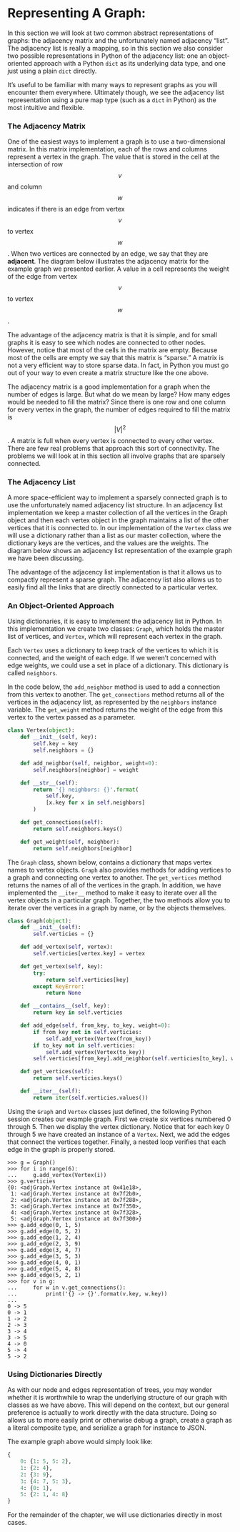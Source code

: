 # Representing A Graph:

In this section we will look at two common abstract representations of graphs: the adjacency matrix and the unfortunately named adjacency “list”. The adjacency list is really a mapping, so in this section we also consider two possible representations in Python of the adjacency list: one an object-oriented approach with a Python `dict` as its underlying data type, and one just using a plain `dict` directly.

It’s useful to be familiar with many ways to represent graphs as you will encounter them everywhere. Ultimately though, we see the adjacency list representation using a pure map type (such as a `dict` in Python) as the most intuitive and flexible.

### The Adjacency Matrix

One of the easiest ways to implement a graph is to use a two-dimensional matrix. In this matrix implementation, each of the rows and columns represent a vertex in the graph. The value that is stored in the cell at the intersection of row $$v$$ and column $$w$$ indicates if there is an edge from vertex $$v$$ to vertex $$w$$. When two vertices are connected by an edge, we say that they are **adjacent**. The diagram below illustrates the adjacency matrix for the example graph we presented earlier. A value in a cell represents the weight of the edge from vertex $$v$$ to vertex $$w$$.

The advantage of the adjacency matrix is that it is simple, and for small graphs it is easy to see which nodes are connected to other nodes. However, notice that most of the cells in the matrix are empty. Because most of the cells are empty we say that this matrix is “sparse.” A matrix is not a very efficient way to store sparse data. In fact, in Python you must go out of your way to even create a matrix structure like the one above.

The adjacency matrix is a good implementation for a graph when the number of edges is large. But what do we mean by large? How many edges would be needed to fill the matrix? Since there is one row and one column for every vertex in the graph, the number of edges required to fill the matrix is $$|V|^2$$. A matrix is full when every vertex is connected to every other vertex. There are few real problems that approach this sort of connectivity. The problems we will look at in this section all involve graphs that are sparsely connected.

### The Adjacency List

A more space-efficient way to implement a sparsely connected graph is to use the unfortunately named adjacency list structure. In an adjacency list implementation we keep a master collection of all the vertices in the Graph object and then each vertex object in the graph maintains a list of the other vertices that it is connected to. In our implementation of the `Vertex` class we will use a dictionary rather than a list as our master collection, where the dictionary keys are the vertices, and the values are the weights. The diagram below shows an adjacency list representation of the example graph we have been discussing.

The advantage of the adjacency list implementation is that it allows us to compactly represent a sparse graph. The adjacency list also allows us to easily find all the links that are directly connected to a particular vertex.

### An Object-Oriented Approach

Using dictionaries, it is easy to implement the adjacency list in Python. In this implementation we create two classes: `Graph`, which holds the master list of vertices, and `Vertex`, which will represent each vertex in the graph.

Each `Vertex` uses a dictionary to keep track of the vertices to which it is connected, and the weight of each edge. If we weren’t concerned with edge weights, we could use a set in place of a dictionary. This dictionary is called `neighbors`.

In the code below, the `add_neighbor` method is used to add a connection from this vertex to another. The `get_connections` method returns all of the vertices in the adjacency list, as represented by the `neighbors` instance variable. The `get_weight` method returns the weight of the edge from this vertex to the vertex passed as a parameter.

```python
class Vertex(object):
    def __init__(self, key):
        self.key = key
        self.neighbors = {}

    def add_neighbor(self, neighbor, weight=0):
        self.neighbors[neighbor] = weight

    def __str__(self):
        return '{} neighbors: {}'.format(
            self.key,
            [x.key for x in self.neighbors]
        )

    def get_connections(self):
        return self.neighbors.keys()

    def get_weight(self, neighbor):
        return self.neighbors[neighbor]
```

The `Graph` class, shown below, contains a dictionary that maps vertex names to vertex objects. `Graph` also provides methods for adding vertices to a graph and connecting one vertex to another. The `get_vertices` method returns the names of all of the vertices in the graph. In addition, we have implemented the `__iter__` method to make it easy to iterate over all the vertex objects in a particular graph. Together, the two methods allow you to iterate over the vertices in a graph by name, or by the objects themselves.

```python
class Graph(object):
    def __init__(self):
        self.verticies = {}

    def add_vertex(self, vertex):
        self.verticies[vertex.key] = vertex

    def get_vertex(self, key):
        try:
            return self.verticies[key]
        except KeyError:
            return None

    def __contains__(self, key):
        return key in self.verticies

    def add_edge(self, from_key, to_key, weight=0):
        if from_key not in self.verticies:
            self.add_vertex(Vertex(from_key))
        if to_key not in self.verticies:
            self.add_vertex(Vertex(to_key))
        self.verticies[from_key].add_neighbor(self.verticies[to_key], weight)

    def get_vertices(self):
        return self.verticies.keys()

    def __iter__(self):
        return iter(self.verticies.values())
```

Using the `Graph` and `Vertex` classes just defined, the following Python session creates our example graph. First we create six vertices numbered 0 through 5. Then we display the vertex dictionary. Notice that for each key 0 through 5 we have created an instance of a `Vertex`. Next, we add the edges that connect the vertices together. Finally, a nested loop verifies that each edge in the graph is properly stored.

```
>>> g = Graph()
>>> for i in range(6):
...     g.add_vertex(Vertex(i))
>>> g.verticies
{0: <adjGraph.Vertex instance at 0x41e18>,
 1: <adjGraph.Vertex instance at 0x7f2b0>,
 2: <adjGraph.Vertex instance at 0x7f288>,
 3: <adjGraph.Vertex instance at 0x7f350>,
 4: <adjGraph.Vertex instance at 0x7f328>,
 5: <adjGraph.Vertex instance at 0x7f300>}
>>> g.add_edge(0, 1, 5)
>>> g.add_edge(0, 5, 2)
>>> g.add_edge(1, 2, 4)
>>> g.add_edge(2, 3, 9)
>>> g.add_edge(3, 4, 7)
>>> g.add_edge(3, 5, 3)
>>> g.add_edge(4, 0, 1)
>>> g.add_edge(5, 4, 8)
>>> g.add_edge(5, 2, 1)
>>> for v in g:
...     for w in v.get_connections():
...         print('{} -> {}'.format(v.key, w.key))
...
0 -> 5
0 -> 1
1 -> 2
2 -> 3
3 -> 4
3 -> 5
4 -> 0
5 -> 4
5 -> 2
```

### Using Dictionaries Directly

As with our node and edges representation of trees, you may wonder whether it is worthwhile to wrap the underlying structure of our graph with classes as we have above. This will depend on the context, but our general preference is actually to work directly with the data structure. Doing so allows us to more easily print or otherwise debug a graph, create a graph as a literal composite type, and serialize a graph for instance to JSON.

The example graph above would simply look like:

```python
{
    0: {1: 5, 5: 2},
    1: {2: 4},
    2: {3: 9},
    3: {4: 7, 5: 3},
    4: {0: 1},
    5: {2: 1, 4: 8}
}
```

For the remainder of the chapter, we will use dictionaries directly in most cases.
